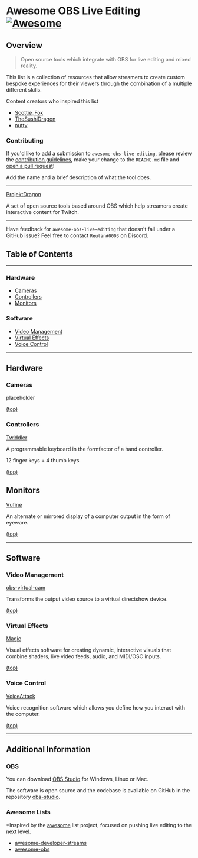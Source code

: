 # Awesome OBS Live Editing [![Awesome](https://awesome.re/badge-flat2.svg)](https://awesome.re)
## Overview
> Open source tools which integrate with OBS for live editing and mixed reality.

This list is a collection of resources that allow streamers to create custom
bespoke experiences for their viewers through the combination of a multiple different skills.

Content creators who inspired this list
- [Scottie_Fox](https://www.twitch.tv/scottie_fox)
- [TheSushiDragon](https://www.twitch.tv/thesushidragon)
- [nutty](https://www.youtube.com/channel/UCI5t_ve3cr5a1_3rrmbp6jQ)


### Contributing
If you'd like to add a submission to `awesome-obs-live-editing`, please review the [contribution guidelines](CONTRIBUTING.md), make your change to the `README.md` file and [open a pull request](https://opensource.guide/how-to-contribute/#opening-a-pull-request)!

Add the name and a brief description of what the tool does.

---
[ProjektDragon](http://projektdragon.com)

A set of open source tools based around OBS which help streamers create interactive content for Twitch. 

---

Have feedback for `awesome-obs-live-editing` that doesn't fall under a GitHub issue?  Feel free to contact `Reulan#0003` on Discord.

## Table of Contents
---
### Hardware
- [Cameras](#cameras)
- [Controllers](#controllers)
- [Monitors](#monitors)

### Software
- [Video Management](#video-management)
- [Virtual Effects](#software)
- [Voice Control](#voice-control)
---

## Hardware
### Cameras
placeholder

[(top)](#table-of-contents)

### Controllers
[Twiddler](https://www.tekgear.com/twiddler3.html)

A programmable keyboard in the formfactor of a hand controller.

12 finger keys + 4 thumb keys

[(top)](#table-of-contents)

## Monitors
[Vufine](https://store.vufine.com/products/vufine-wearable-display-2)

An alternate or mirrored display of a computer output in the form of eyeware.

[(top)](#table-of-contents)

---
## Software
### Video Management
[obs-virtual-cam](https://github.com/CatxFish/obs-virtual-cam)

Transforms the output video source to a virtual directshow device.

[(top)](#table-of-contents)

### Virtual Effects
[Magic](https://magicmusicvisuals.com)

Visual effects software for creating dynamic, interactive visuals that combine shaders, live video feeds, audio, and MIDI/OSC inputs.

[(top)](#table-of-contents)

### Voice Control
[VoiceAttack](https://voiceattack.com/)

Voice recognition software which allows you define how you interact with the computer. 

[(top)](#table-of-contents)

---
## Additional Information
### OBS
You can download [OBS Studio](https://obsproject.com/download) for Windows, Linux or Mac.

The software is open source and the codebase is available on GitHub in the repository [obs-studio](https://github.com/obsproject/obs-studio).

### Awesome Lists
*Inspired by the [awesome](https://github.com/sindresorhus/awesome) list project, focused on pushing live editing to the next level.

- [awesome-developer-streams](https://github.com/bnb/awesome-developer-streams)
- [awesome-obs](https://github.com/juancarlospaco/awesome-obs)

